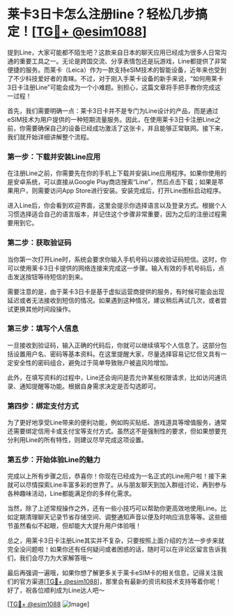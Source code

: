 # 莱卡3日卡怎么注册line？轻松几步搞定！[[TG💪+ @esim1088](https://t.me/s/esim1088)]

提到Line，大家可能都不陌生吧？这款来自日本的聊天应用已经成为很多人日常沟通的重要工具之一。无论是跨国交流、分享表情包还是玩游戏，Line都提供了非常便捷的服务。而莱卡（Leica）作为一款支持eSIM技术的智能设备，近年来也受到了不少科技爱好者的青睐。不过，对于刚入手莱卡设备的新手来说，“如何用莱卡3日卡注册Line”可能会成为一个小难题。别担心，这篇文章将手把手教你完成这一过程！

首先，我们需要明确一点：莱卡3日卡并不是专门为Line设计的产品，而是通过eSIM技术为用户提供的一种短期流量服务。因此，在使用莱卡3日卡注册Line之前，你需要确保自己的设备已经成功激活了这张卡，并且能够正常联网。接下来，我们就开始详细讲解整个流程。

### 第一步：下载并安装Line应用

在注册Line之前，你需要先在你的手机上下载并安装Line应用程序。如果你使用的是安卓系统，可以直接从Google Play商店搜索“Line”，然后点击下载；如果是苹果用户，则需要访问App Store进行安装。安装完成后，打开Line图标启动程序。

进入Line后，你会看到欢迎界面，这里会提示你选择语言以及登录方式。根据个人习惯选择适合自己的语言版本，并记住这个步骤非常重要，因为之后的注册过程需要用到它。

### 第二步：获取验证码

当你第一次打开Line时，系统会要求你输入手机号码以接收验证码短信。这时，你可以使用莱卡3日卡提供的网络连接来完成这一步骤。输入有效的手机号码后，点击发送按钮等待短信的到来。

需要注意的是，由于莱卡3日卡是基于虚拟运营商提供的服务，有时候可能会出现延迟或者无法接收到短信的情况。如果遇到这种情况，建议稍后再试几次，或者尝试更换其他时间段操作。

### 第三步：填写个人信息

一旦接收到验证码，输入正确的代码后，你就可以继续填写个人信息了。这部分包括设置用户名、密码等基本资料。在这里提醒大家，尽量选择容易记忆但又具有一定安全性的密码组合，避免过于简单导致账户被盗风险增加。

此外，在填写资料的过程中，Line还会询问是否允许某些权限请求，比如访问通讯录、通知提醒等功能。根据自身需求决定是否勾选即可。

### 第四步：绑定支付方式

为了更好地享受Line带来的便利功能，例如购买贴纸、游戏道具等增值服务，通常还需要绑定信用卡或支付宝等支付方式。虽然这不是强制性的要求，但如果想要充分利用Line的所有特性，则建议尽早完成这项设置。

### 第五步：开始体验Line的魅力

完成以上所有步骤之后，恭喜你！你现在已经成为一名正式的Line用户啦！接下来就可以尽情探索Line丰富多彩的世界了。从与朋友聊天到加入群组讨论，再到参与各种趣味活动，Line都能满足你的多样化需求。

当然，除了上述常规操作之外，还有一些小技巧可以帮助你更高效地使用Line。比如定期清理聊天记录节省存储空间、调整通知声音以便及时响应消息等等。这些细节虽然看似不起眼，但却能大大提升用户体验哦！

总之，用莱卡3日卡注册Line其实并不复杂，只要按照上面介绍的方法一步步来就完全没问题啦！如果你还有任何疑问或者困惑的话，随时可以在评论区留言告诉我们，我们会尽力为大家解答哦～

最后再强调一遍哦，如果你想了解更多关于莱卡eSIM卡的相关信息，记得关注我们的官方渠道[[TG💪+ @esim1088](https://t.me/s/esim1088)]，那里会有最新的资讯和技术支持等着你呢！好了，祝各位顺利成为Line达人吧～

[[TG💪+ @esim1088](https://t.me/s/esim1088) ![Image](https://i.postimg.cc/4NQfJmqS/Snipaste-2025-05-13-00-14-12.png)]
